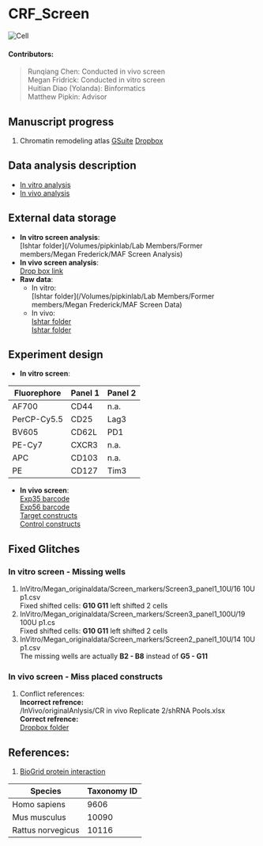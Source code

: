 # CRF_Screen
![Cell](https://i.pinimg.com/originals/7b/70/de/7b70dee0342490ca05c8f2e72b1d9cbc.jpg)

#### Contributors: <br/>
> Runqiang Chen: Conducted in vivo screen <br/>
> Megan Fridrick: Conducted in vitro screen <br/>
> Huitian Diao (Yolanda): Binformatics <br/>
> Matthew Pipkin: Advisor

## Manuscript progress
1. Chromatin remodeling atlas
	[GSuite](https://drive.google.com/drive/folders/1lQkHaRpWIaQ0S_ir95EF-ODGVYXxwww4?usp=sharing)
	[Dropbox](https://www.dropbox.com/sh/lrswxf2msgenqcj/AADE3R-FuQcxOk59wkrtzQ5Ja?dl=0)

## Data analysis description <br/>
* [In vitro analysis](In_vitro_analysis_steps.md)
* [In vivo analysis](In_vivo_analysis_steps.md)

## External data storage <br/>
* __In vitro screen analysis__: <br/>
[Ishtar folder](/Volumes/pipkinlab/Lab Members/Former members/Megan Frederick/MAF Screen Analysis)
* __In vivo screen analysis__: <br/>
[Drop box link](https://www.dropbox.com/sh/8vgdzzyc4w94z5q/AACK0rPymadt8TE3ot2Z0rzBa?dl=0)
* __Raw data__: <br/>
  * In vitro: <br/>
  [Ishtar folder](/Volumes/pipkinlab/Lab Members/Former members/Megan Frederick/MAF Screen Data) <br/>
  * In vivo: <br/>
  [Ishtar folder](/Volumes/pipkinNGS/exp035) <br/>
  [Ishtar folder](/Volumes/pipkinNGS/exp056) 

## Experiment design </br>
* __In vitro screen__: <br/>

| Fluorephore | Panel 1 | Panel 2|
| --- | --- | --- |
| AF700 | CD44 | n.a. |
| PerCP-Cy5.5 | CD25 | Lag3 |
| BV605 | CD62L | PD1 |
| PE-Cy7 | CXCR3 | n.a. |
| APC | CD103 | n.a. |
| PE | CD127 | Tim3 |

* __In vivo screen__: <br/>
[Exp35 barcode](InVivo/sample_barcode_exp35.csv) </br>
[Exp56 barcode](InVivo/sample_barcode_exp56.csv) </br>
[Target constructs](InVivo/shRNA_control.csv) </br>
[Control constructs](InVivo/shRNA_ref.csv) </br>

## Fixed Glitches
### In vitro screen - Missing wells
1. InVitro/Megan_originaldata/Screen_markers/Screen3_panel1_10U/16 10U p1.csv <br/>
Fixed shifted cells: **G10 G11** left shifted 2 cells
2. InVitro/Megan_originaldata/Screen_markers/Screen3_panel1_100U/19 100U p1.cs <br/>
Fixed shifted cells: **G10 G11** left shifted 2 cells
3. InVitro/Megan_originaldata/Screen_markers/Screen2_panel1_10U/14 10U p1.csv <br/>
The missing wells are actually **B2 - B8** instead of **G5 - G11**

### In vivo screen - Miss placed constructs
1. Conflict references: <br/>
__Incorrect refrence:__  <br/>
/InVivo/originalAnlysis/CR in vivo Replicate 2/shRNA Pools.xlsx <br/>
__Correct refrence:__  <br/>
[Dropbox folder](https://www.dropbox.com/sh/nukl01bprlml2e9/AABasCVaJv_7AodnUUD2h6r3a?dl=0)

## References:
1. [BioGrid protein interaction](https://downloads.thebiogrid.org/BioGRID/Release-Archive/BIOGRID-3.5.172/)

| Species | Taxonomy ID |
| --- | --- |
| Homo sapiens | 9606 |
| Mus musculus | 10090 |
| Rattus norvegicus | 10116 |




